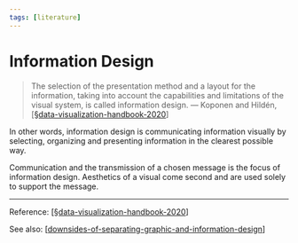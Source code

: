 ```yaml
---
tags: [literature]
---
```


# Information Design

> The selection of the presentation method and a layout for the information, taking into account the capabilities and limitations of the visual system, is called information design.
> — Koponen and Hildén, [[§data-visualization-handbook-2020]]

In other words, information design is communicating information visually by selecting, organizing and presenting information in the clearest possible way. 

Communication and the transmission of a chosen message is the focus of information design. Aesthetics of a visual come second and are used solely to support the message.

---
Reference: [[§data-visualization-handbook-2020]]

See also: [[downsides-of-separating-graphic-and-information-design]]

[//begin]: # "Autogenerated link references for markdown compatibility"
[§data-visualization-handbook-2020]: ../2-fleeting/§data-visualization-handbook-2020 "Data Visualization Handbook (2020)"
[downsides-of-separating-graphic-and-information-design]: downsides-of-separating-graphic-and-information-design "Downsides of Separating Graphic and Information Design"
[//end]: # "Autogenerated link references"